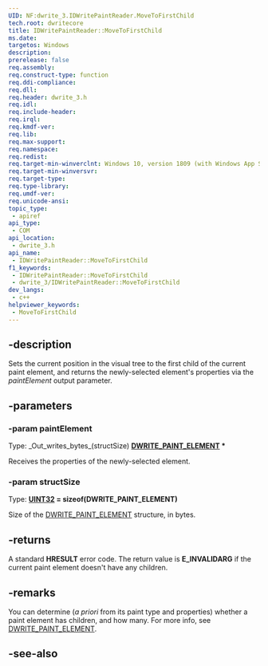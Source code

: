 ```yaml
---
UID: NF:dwrite_3.IDWritePaintReader.MoveToFirstChild
tech.root: dwritecore
title: IDWritePaintReader::MoveToFirstChild
ms.date: 
targetos: Windows
description: 
prerelease: false
req.assembly: 
req.construct-type: function
req.ddi-compliance: 
req.dll: 
req.header: dwrite_3.h
req.idl: 
req.include-header: 
req.irql: 
req.kmdf-ver: 
req.lib: 
req.max-support: 
req.namespace: 
req.redist: 
req.target-min-winverclnt: Windows 10, version 1809 (with Windows App SDK 1.2 or later)
req.target-min-winversvr: 
req.target-type: 
req.type-library: 
req.umdf-ver: 
req.unicode-ansi: 
topic_type:
 - apiref
api_type:
 - COM
api_location:
 - dwrite_3.h
api_name:
 - IDWritePaintReader::MoveToFirstChild
f1_keywords:
 - IDWritePaintReader::MoveToFirstChild
 - dwrite_3/IDWritePaintReader::MoveToFirstChild
dev_langs:
 - c++
helpviewer_keywords:
 - MoveToFirstChild
---
```


## -description

Sets the current position in the visual tree to the first child of the current paint element, and returns the newly-selected element's properties via the *paintElement* output parameter.

## -parameters

### -param paintElement

Type: \_Out\_writes\_bytes\_\(structSize\) **[DWRITE_PAINT_ELEMENT](./ns-dwrite_3-dwrite_paint_element.md) \***

Receives the properties of the newly-selected element.

### -param structSize

Type: **[UINT32](/windows/win32/winprog/windows-data-types) = sizeof(DWRITE_PAINT_ELEMENT)**

Size of the [DWRITE_PAINT_ELEMENT](./ns-dwrite_3-dwrite_paint_element.md) structure, in bytes.

## -returns

A standard **HRESULT** error code. The return value is **E_INVALIDARG** if the current paint element doesn't have any children.

## -remarks

You can determine (*a priori* from its paint type and properties) whether a paint element has children, and how many. For more info, see [DWRITE_PAINT_ELEMENT](./ns-dwrite_3-dwrite_paint_element.md).

## -see-also
